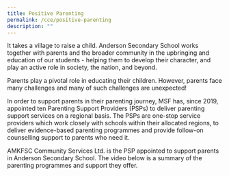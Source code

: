 ```yaml
---
title: Positive Parenting
permalink: /cce/positive-parenting
description: ""
---
```

It takes a village to raise a child. Anderson Secondary School works together with parents and the broader community in the upbringing and education of our students - helping them to develop their character, and play an active role in society, the nation, and beyond.


Parents play a pivotal role in educating their children. However, parents face many challenges and many of such challenges are unexpected!

In order to support parents in their parenting journey, MSF has, since 2019, appointed ten Parenting Support Providers (PSPs) to deliver parenting support services on a regional basis. The PSPs are one-stop service providers which work closely with schools within their allocated regions, to deliver evidence-based parenting programmes and provide follow-on counselling support to parents who need it.


AMKFSC Community Services Ltd. is the PSP appointed to support parents in Anderson Secondary School. The video below is a summary of the parenting programmes and support they offer.